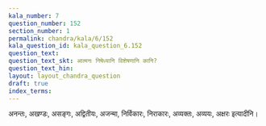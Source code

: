 ```yaml
---
kala_number: 7
question_number: 152
section_number: 1
permalink: chandra/kala/6/152
kala_question_id: kala_question_6.152
question_text: 
question_text_skt: आत्मनः निषेध्यानि विशेषणानि कानि?
question_text_hin: 
layout: layout_chandra_question
draft: true
index_terms:
---
```


<!-- skt-start -->
अनन्तः, अखण्डः, असङ्गः, अद्वितीयः, अजन्मा, निर्विकारः, निराकारः, अव्यक्तः, अव्ययः, अक्षरः इत्यादीनि।
<!-- skt-end -->

<!-- eng-start -->
<!-- eng-end -->

